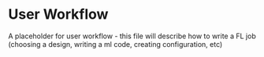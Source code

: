 # User Workflow

A placeholder for user workflow - this file will describe how to write a FL job (choosing a design, writing a ml code, creating configuration, etc)
